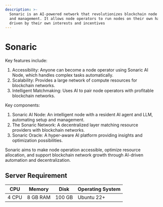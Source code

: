 ```yaml
---
description: >-
  Sonaric is an AI-powered network that revolutionizes blockchain node operation
  and management. It allows node operators to run nodes on their own hardware,
  driven by their own interests and incentives
---
```


# Sonaric

Key features include:

1. Accessibility: Anyone can become a node operator using Sonaric AI Node, which handles complex tasks automatically.
2. Scalability: Provides a large network of compute resources for blockchain networks.
3. Intelligent Matchmaking: Uses AI to pair node operators with profitable blockchain networks.

Key components:

1. Sonaric AI Node: An intelligent node with a resident AI agent and LLM, automating setup and management.
2. The Sonaric Network: A decentralized layer matching resource providers with blockchain networks.
3. Sonaric Oracle: A hyper-aware AI platform providing insights and optimization possibilities.

Sonaric aims to make node operation accessible, optimize resource allocation, and support blockchain network growth through AI-driven automation and decentralization.

## Server Requirement

| CPU   | Memory   | Disk   | Operating System |
| ----- | -------- | ------ | ---------------- |
| 4 CPU | 8 GB RAM | 100 GB | Ubuntu 22+       |
